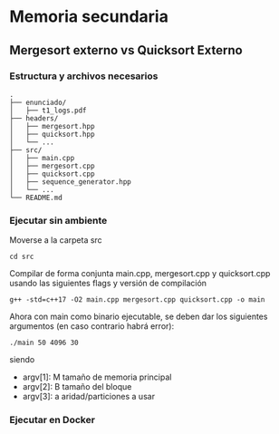 # Memoria secundaria 
## Mergesort externo vs Quicksort Externo

### Estructura y archivos necesarios

```
.
├── enunciado/
│   ├── t1_logs.pdf
├── headers/
│   ├── mergesort.hpp
│   ├── quicksort.hpp
│   └── ...
├── src/
│   ├── main.cpp
│   ├── mergesort.cpp
│   ├── quicksort.cpp
│   ├── sequence_generator.hpp
│   └── ...
└── README.md
```

### Ejecutar sin ambiente

Moverse a la carpeta src
``` 
cd src
```
Compilar de forma conjunta main.cpp, mergesort.cpp y quicksort.cpp usando las siguientes flags y versión de compilación
```
g++ -std=c++17 -O2 main.cpp mergesort.cpp quicksort.cpp -o main 
```

Ahora con main como binario ejecutable, se deben dar los siguientes argumentos (en caso contrario habrá error):
```
./main 50 4096 30
```
siendo 
- argv[1]: M tamaño de memoria principal
- argv[2]: B tamaño del bloque
- argv[3]: a aridad/particiones a usar


### Ejecutar en Docker